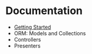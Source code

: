# Documentation

* [Getting Started](/articles/getting-started)
* ORM: Models and Collections
* Controllers
* Presenters
